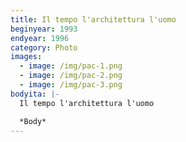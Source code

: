 ```yaml
---
title: Il tempo l'architettura l'uomo
beginyear: 1993
endyear: 1996
category: Photo
images:
  - image: /img/pac-1.png
  - image: /img/pac-2.png
  - image: /img/pac-3.png
bodyita: |-
  Il tempo l'architettura l'uomo

  *Body*
---
```

